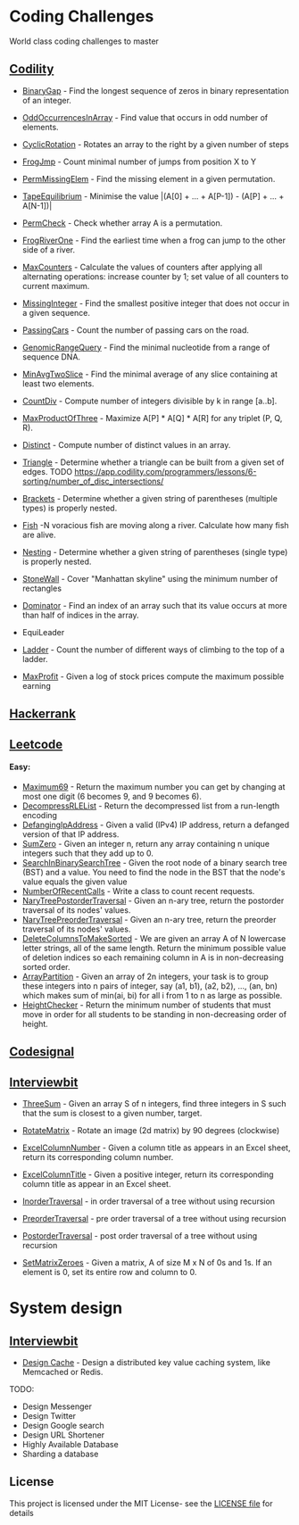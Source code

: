 
# Coding Challenges

World class coding challenges to master

## [Codility](https://app.codility.com/programmers/lessons/)

- [BinaryGap](src/main/java/world/coding/challenges/codility/BinaryGap.java) - Find the longest sequence of zeros in binary representation of an integer.

- [OddOccurrencesInArray](src/main/java/world/coding/challenges/codility/OddOccurrencesInArray.java) - Find value that occurs in odd number of elements.
- [CyclicRotation](src/main/java/world/coding/challenges/codility/CyclicRotation.java) - Rotates an array to the right by a given number of steps

- [FrogJmp](src/main/java/world/coding/challenges/codility/FrogJmp.java) - Count minimal number of jumps from position X to Y
- [PermMissingElem](src/main/java/world/coding/challenges/codility/PermMissingElem.java) - Find the missing element in a given permutation.
- [TapeEquilibrium](src/main/java/world/coding/challenges/codility/TapeEquilibrium.java) - Minimise the value |(A[0] + ... + A[P-1]) - (A[P] + ... + A[N-1])|

- [PermCheck](src/main/java/world/coding/challenges/codility/PermCheck.java) - Check whether array A is a permutation.
- [FrogRiverOne](src/main/java/world/coding/challenges/codility/FrogRiverOne.java) - Find the  earliest time when a frog can jump to the other side of a river.
- [MaxCounters](src/main/java/world/coding/challenges/codility/MaxCounters.java) - Calculate the values of counters after applying all alternating operations: increase counter by 1; set value of all counters to current maximum.
- [MissingInteger](src/main/java/world/coding/challenges/codility/MissingInteger.java) - Find  the smallest positive integer that does not occur in a given sequence.

- [PassingCars](src/main/java/world/coding/challenges/codility/PassingCars.java) - Count the number of passing cars on the road.
- [GenomicRangeQuery](src/main/java/world/coding/challenges/codility/GenomicRangeQuery.java) - Find the minimal nucleotide from a range of sequence DNA.
- [MinAvgTwoSlice](src/main/java/world/coding/challenges/codility/MinAvgTwoSlice.java) - Find the minimal average of any slice containing at least two elements.
- [CountDiv](src/main/java/world/coding/challenges/codility/CountDiv.java) - Compute number of integers divisible by k in range [a..b].

- [MaxProductOfThree](src/main/java/world/coding/challenges/codility/MaxProductOfThree.java) - Maximize A[P] * A[Q] * A[R] for any triplet (P, Q, R).
- [Distinct](src/main/java/world/coding/challenges/codility/Distinct.java) - Compute number of distinct values in an array.
- [Triangle](src/main/java/world/coding/challenges/codility/Triangle.java) - Determine whether a triangle can be built from a given set of edges.
TODO https://app.codility.com/programmers/lessons/6-sorting/number_of_disc_intersections/

- [Brackets](src/main/java/world/coding/challenges/codility/Brackets.java) - Determine whether a given string of parentheses (multiple types) is properly nested.
- [Fish](src/main/java/world/coding/challenges/codility/Fish.java) -N voracious fish are moving along a river. Calculate how many fish are alive.
- [Nesting](src/main/java/world/coding/challenges/codility/Nesting.java) - Determine whether a given string of parentheses (single type) is properly nested.
- [StoneWall](src/main/java/world/coding/challenges/codility/StoneWall.java) - Cover "Manhattan skyline" using the minimum number of rectangles

- [Dominator](src/main/java/world/coding/challenges/codility/Dominator.java) - Find an index of an array such that its value occurs at more than half of indices in the array.
- EquiLeader

- [Ladder](src/main/java/world/coding/challenges/codility/Ladder.java) -  Count the number of different ways of climbing to the top of a ladder.

- [MaxProfit](src/main/java/world/coding/challenges/codility/MaxProfit.java) - Given a log of stock prices compute the maximum possible earning 

## [Hackerrank](https://www.hackerrank.com/dashboard)

## [Leetcode](https://leetcode.com/)

#### Easy:
- [Maximum69](src/main/java/world/coding/challenges/leetcode/easy/Maximum69.java) -  Return the maximum number you can get by changing at most one digit (6 becomes 9, and 9 becomes 6).
- [DecompressRLEList](src/main/java/world/coding/challenges/leetcode/easy/DecompressRLEList.java) -  Return the decompressed list from a run-length encoding
- [DefangingIpAddress](src/main/java/world/coding/challenges/leetcode/easy/DefangingIpAddress.java) -  Given a valid (IPv4) IP address, return a defanged version of that IP address.
- [SumZero](src/main/java/world/coding/challenges/leetcode/easy/SumZero.java) -  Given an integer n, return any array containing n unique integers such that they add up to 0.
- [SearchInBinarySearchTree](src/main/java/world/coding/challenges/leetcode/easy/SearchInBinarySearchTree.java) -  Given the root node of a binary search tree (BST) and a value. You need to find the node in the BST that the node's value equals the given value
- [NumberOfRecentCalls](src/main/java/world/coding/challenges/leetcode/easy/NumberOfRecentCalls.java) - Write a class to count recent requests.  
- [NaryTreePostorderTraversal](src/main/java/world/coding/challenges/leetcode/easy/NaryTreePostorderTraversal.java) - Given an n-ary tree, return the postorder traversal of its nodes' values.
- [NaryTreePreorderTraversal](src/main/java/world/coding/challenges/leetcode/easy/NaryTreePreorderTraversal.java) - Given an n-ary tree, return the preorder traversal of its nodes' values.
- [DeleteColumnsToMakeSorted](src/main/java/world/coding/challenges/leetcode/easy/DeleteColumnsToMakeSorted.java) - We are given an array A of N lowercase letter strings, all of the same length. Return the minimum possible value of deletion indices so each remaining column in A is in non-decreasing sorted order.
- [ArrayPartition](src/main/java/world/coding/challenges/leetcode/easy/ArrayPartition.java) - Given an array of 2n integers, your task is to group these integers into n pairs of integer, say (a1, b1), (a2, b2), ..., (an, bn) which makes sum of min(ai, bi) for all i from 1 to n as large as possible.
- [HeightChecker](src/main/java/world/coding/challenges/leetcode/easy/HeightChecker.java) - Return the minimum number of students that must move in order for all students to be standing in non-decreasing order of height.

## [Codesignal](https://codesignal.com/)

## [Interviewbit](https://www.interviewbit.com/)
- [ThreeSum](src/main/java/world/coding/challenges/interviewbit/ThreeSum.java) - Given an array S of n integers, find three integers in S such that the sum is closest to a given number, target.

- [RotateMatrix](src/main/java/world/coding/challenges/interviewbit/RotateMatrix.java) - Rotate an image (2d matrix) by 90 degrees (clockwise)

- [ExcelColumnNumber](src/main/java/world/coding/challenges/interviewbit/ExcelColumnNumber.java) - Given a column title as appears in an Excel sheet, return its corresponding column number.
- [ExcelColumnTitle](src/main/java/world/coding/challenges/interviewbit/ExcelColumnTitle.java) - Given a positive integer, return its corresponding column title as appear in an Excel sheet.

- [InorderTraversal](src/main/java/world/coding/challenges/interviewbit/InorderTraversal.java) - in order traversal of a tree without using recursion 
- [PreorderTraversal](src/main/java/world/coding/challenges/interviewbit/PreorderTraversal.java) - pre order traversal of a tree without using recursion
- [PostorderTraversal](src/main/java/world/coding/challenges/interviewbit/PostorderTraversal.java) - post order traversal of a tree without using recursion

- [SetMatrixZeroes](src/main/java/world/coding/challenges/interviewbit/SetMatrixZeroes.java) - Given a matrix, A of size M x N of 0s and 1s. If an element is 0, set its entire row and column to 0.
 
# System design

## [Interviewbit](https://www.interviewbit.com/)

- [Design Cache](design/DesignCache.md) - Design a distributed key value caching system, like Memcached or Redis.

TODO:
- Design Messenger
- Design Twitter
- Design Google search
- Design URL Shortener 
- Highly Available Database
- Sharding a database

## License

This project is licensed under the MIT License- see the [LICENSE file](LICENSE) for details

